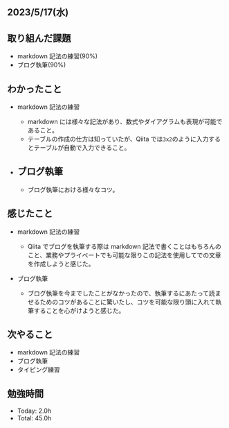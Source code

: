 ## 2023/5/17(水)

## 取り組んだ課題

- markdown 記法の練習(90%)
- ブログ執筆(90%)

## わかったこと

- markdown 記法の練習

  - markdown には様々な記法があり、数式やダイアグラムも表現が可能であること。
  - テーブルの作成の仕方は知っていたが、Qiita では`3x2`のように入力するとテーブルが自動で入力できること。

- ## ブログ執筆
  - ブログ執筆における様々なコツ。

## 感じたこと

- markdown 記法の練習

  - Qiita でブログを執筆する際は markdown 記法で書くことはもちろんのこと、業務やプライベートでも可能な限りこの記法を使用してでの文章を作成しようと感じた。

- ブログ執筆
  - ブログ執筆を今までしたことがなかったので、執筆するにあたって読ませるためのコツがあることに驚いたし、コツを可能な限り頭に入れて執筆することを心がけようと感じた。

## 次やること

- markdown 記法の練習
- ブログ執筆
- タイピング練習

## 勉強時間

- Today: 2.0h
- Total: 45.0h
